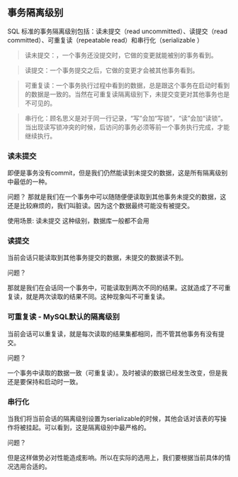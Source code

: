 ## 事务隔离级别

SQL 标准的事务隔离级别包括：读未提交（read uncommitted）、读提交（read committed）、可重复读（repeatable read）和串行化（serializable ）

> 读未提交：，一个事务还没提交时，它做的变更就能被别的事务看到。

> 读提交：一个事务提交之后，它做的变更才会被其他事务看到。

> 可重复读：一个事务执行过程中看到的数据，总是跟这个事务在启动时看到的数据是一致的。当然在可重复读隔离级别下，未提交变更对其他事务也是不可见的。

> 串行化：顾名思义是对于同一行记录，“写”会加“写锁”，“读”会加“读锁”。当出现读写锁冲突的时候，后访问的事务必须等前一个事务执行完成，才能继续执行。

### 读未提交
即便是事务没有commit，但是我们仍然能读到未提交的数据，这是所有隔离级别中最低的一种。

问题？
那就是我们在一个事务中可以随随便便读取到其他事务未提交的数据，这还是比较麻烦的，我们叫脏读。因为这个数据最终可能没有被提交。

使用场景: 读未提交 这种级别，数据库一般都不会用

### 读提交
当前会话只能读取到其他事务提交的数据，未提交的数据读不到。

问题？

那就是我们在会话同一个事务中，可能读取到两次不同的结果。这就造成了不可重复读，就是两次读取的结果不同。这种现象叫不可重复读。

### 可重复读 - MySQL默认的隔离级别

当前会话可以重复读，就是每次读取的结果集都相同，而不管其他事务有没有提交。

问题？

一个事务中读取的数据一致（可重复读）。及时被读的数据已经发生改变，但是我还是要保持和启动时一致。

### 串行化
当我们将当前会话的隔离级别设置为serializable的时候，其他会话对该表的写操作将被挂起。可以看到，这是隔离级别中最严格的。

问题？

但是这样做势必对性能造成影响。所以在实际的选用上，我们要根据当前具体的情况选用合适的。
